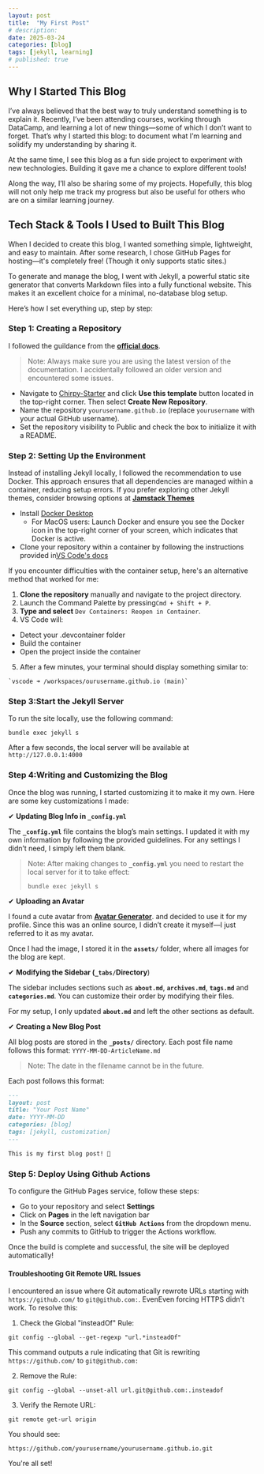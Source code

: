 ```yaml
---
layout: post
title:  "My First Post"
# description:
date: 2025-03-24
categories: [blog]
tags: [jekyll, learning]
# published: true
---
```


## Why I Started This Blog
I’ve always believed that the best way to truly understand something is to explain it. Recently, I’ve been attending courses, working through DataCamp, and learning a lot of new things—some of which I don’t want to forget. That’s why I started this blog: to document what I’m learning and solidify my understanding by sharing it.

At the same time, I see this blog as a fun side project to experiment with new technologies. Building it gave me a chance to explore different tools!

Along the way, I’ll also be sharing some of my projects. Hopefully, this blog will not only help me track my progress but also be useful for others who are on a similar learning journey.

## Tech Stack & Tools I Used to Built This Blog
When I decided to create this blog, I wanted something simple, lightweight, and easy to maintain. After some research, I chose GitHub Pages for hosting—it's completely free! (Though it only supports static sites.)

To generate and manage the blog, I went with Jekyll, a powerful static site generator that converts Markdown files into a fully functional website. This makes it an excellent choice for a minimal, no-database blog setup.

Here’s how I set everything up, step by step:

### Step 1: Creating a Repository
I followed the guildance from the **[official docs](https://chirpy.cotes.page/posts/getting-started/)**. 

> Note: Always make sure you are using the latest version of the documentation. I accidentally followed an older version and encountered some issues.

- Navigate to [Chirpy-Starter](https://github.com/cotes2020/chirpy-starter) and click **Use this template** button located in the top-right corner. Then select **Create New Repository**.
- Name the repository `yourusername.github.io` (replace `yourusername` with your actual GitHub username).
- Set the repository visibility to Public and check the box to initialize it with a README.


### Step 2: Setting Up the Environment
Instead of installing Jekyll locally, I followed the recommendation to use Docker. This approach ensures that all dependencies are managed within a container, reducing setup errors. If you prefer exploring other Jekyll themes, consider browsing options at **[Jamstack Themes](https://jamstackthemes.dev/ssg/jekyll/)**

- Install [Docker Desktop](https://www.docker.com/products/docker-desktop/)
  - For MacOS users: Launch Docker and ensure you see the Docker icon in the top-right corner of your screen, which indicates that Docker is active.
- Clone your repository within a container by following the instructions provided in[VS Code's docs](https://code.visualstudio.com/docs/devcontainers/containers#_quick-start-open-a-git-repository-or-github-pr-in-an-isolated-container-volume)

If you encounter difficulties with the container setup, here's an alternative method that worked for me:

1. **Clone the repository** manually and navigate to the project directory.
2. Launch the Command Palette by pressing`Cmd + Shift + P`.
3. **Type and select** `Dev Containers: Reopen in Container`.
4. VS Code will: 
  - Detect your .devcontainer folder
  - Build the container
  - Open the project inside the container
5. After a few minutes, your terminal should display something similar to:
  ```
  `vscode ➜ /workspaces/ourusername.github.io (main)`
  ```

### Step 3:Start the Jekyll Server
To run the site locally, use the following command:
```
bundle exec jekyll s
```
After a few seconds, the local server will be available at `http://127.0.0.1:4000`

### Step 4:Writing and Customizing the Blog
Once the blog was running, I started customizing it to make it my own. Here are some key customizations I made:

✔ **Updating Blog Info in `_config.yml`**

The **`_config.yml`** file contains the blog’s main settings. I updated it with my own information by following the provided guidelines. For any settings I didn’t need, I simply left them blank.

> Note: After making changes to **`_config.yml`** you need to restart the local server for it to take effect:
> ```
> bundle exec jekyll s
> ```

✔ **Uploading an Avatar**

I found a cute avatar from **[Avatar Generator](https://www.peppercarrot.com/extras/html/2020_mobilizon-generator/)**. and decided to use it for my profile. Since this was an online source, I didn’t create it myself—I just referred to it as my avatar.

Once I had the image, I stored it in the **`assets/`** folder, where all images for the blog are kept.

✔ **Modifying the Sidebar (`_tabs/`Directory**)

The sidebar includes sections such as **`about.md`**, **`archives.md`**, **`tags.md`** and **`categories.md`**. You can customize their order by modifying their files.

For my setup, I only updated **`about.md`** and left the other sections as default.

✔ **Creating a New Blog Post**

All blog posts are stored in the **`_posts/`** directory.
Each post file name follows this format: `YYYY-MM-DD-ArticleName.md`
> Note: The date in the filename cannot be in the future.

Each post follows this format:
```markdown
---
layout: post
title: "Your Post Name"
date: YYYY-MM-DD
categories: [blog]
tags: [jekyll, customization]
---

This is my first blog post! 🚀
```

### Step 5: Deploy Using Github Actions
To configure the GitHub Pages service, follow these steps:
- Go to your repository and select **Settings**
- Click on **Pages** in the left navigation bar 
- In the **Source** section, select **`GitHub Actions`** from the dropdown menu.
- Push any commits to GitHub to trigger the Actions workflow. 

Once the build is complete and successful, the site will be deployed automatically!

#### Troubleshooting Git Remote URL Issues

I encountered an issue where Git automatically rewrote URLs starting with `https://github.com/` to `git@github.com:`. EvenEven forcing HTTPS didn't work. To resolve this:

1. Check the Global "insteadOf" Rule:
```
git config --global --get-regexp "url.*insteadOf"
```
This command outputs a rule indicating that Git is rewriting `https://github.com/` to `git@github.com:`

2. Remove the Rule:
```
git config --global --unset-all url.git@github.com:.insteadof
```
3. Verify the Remote URL:
```
git remote get-url origin
```

You should see:
```
https://github.com/yourusername/yourusername.github.io.git
```

You're all set!


<!-- 



#### 3. Installing Dependencies
Since Chirpy is built with Jekyll, I first needed to install Ruby and necessary Jekyll’s dependencies:

For macOS (using Homebrew):
```sh
brew install ruby
gem install bundler jekyll
```
Then, inside the project folder, I installed the necessary gems:
```
bundle install
```

The `bundle` command automatically installs all dependencies specified by `Gemfile`.


